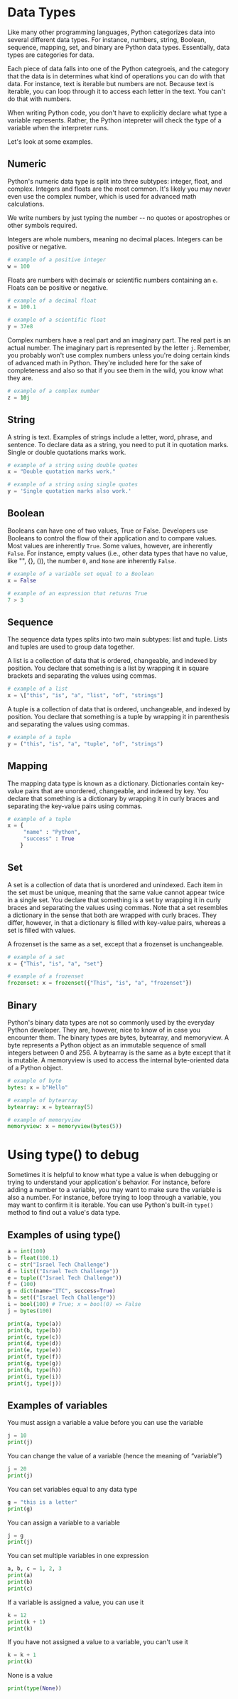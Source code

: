 # Data Types

Like many other programming languages, Python categorizes data into several different data types. For instance, numbers, string, Boolean, sequence, mapping, set, and binary are Python data types. Essentially, data types are categories for data. 

Each piece of data falls into one of the Python categroeis, and the category that the data is in determines what kind of operations you can do with that data. For instance, text is iterable but numbers are not. Because text is iterable, you can loop through it to access each letter in the text. You can't do that with numbers.

When writing Python code, you don't have to explicitly declare what type a variable represents. Rather, the Python intepreter will check the type of a variable when the interpreter runs.

Let's look at some examples.

## Numeric

Python's numeric data type is split into three subtypes: integer, float, and complex. Integers and floats are the most common. It's likely you may never even use the complex number, which is used for advanced math calculations.  

We write numbers by just typing the number -- no quotes or apostrophes or other symbols required.  

Integers are whole numbers, meaning no decimal places. Integers can be positive or negative.  
```python
# example of a positive integer
w = 100  
```

Floats are numbers with decimals or scientific numbers containing an `e`. Floats can be positive or negative.

```python
# example of a decimal float
x = 100.1  

# example of a scientific float
y = 37e8
```

Complex numbers have a real part and an imaginary part. The real part is an actual number. The imaginary part is represented by the letter `j`. Remember, you probably won't use complex numbers unless you're doing certain kinds of advanced math in Python. They're included here for the sake of completeness and also so that if you see them in the wild, you know what they are.

```python
# example of a complex number
z = 10j  
 ```
 
## String

A string is text. Examples of strings include a letter, word, phrase, and sentence. To declare data as a string, you need to put it in quotation marks. Single or double quotations marks work.

```python
# example of a string using double quotes
x = "Double quotation marks work."

# example of a string using single quotes
y = 'Single quotation marks also work.'  
```

## Boolean

Booleans can have one of two values, True or False. Developers use Booleans to control the flow of their application and to compare values. Most values are inherently `True`. Some values, however, are inherently `False`. For instance, empty values (i.e., other data types that have no value, like "", {}, ()), the number `0`, and `None` are inherently `False`.

```python
# example of a variable set equal to a Boolean
x = False

# example of an expression that returns True
7 > 3
```

## Sequence

The sequence data types splits into two main subtypes: list and tuple. Lists and tuples are used to group data together.

A list is a collection of data that is ordered, changeable, and indexed by position. You declare that something is a list by wrapping it in square brackets and separating the values using commas.

```python
# example of a list
x = \["this", "is", "a", "list", "of", "strings"]
```

A tuple is a collection of data that is ordered, unchangeable, and indexed by position. You declare that something is a tuple by wrapping it in parenthesis and separating the values using commas.

```python
# example of a tuple
y = ("this", "is", "a", "tuple", "of", "strings")  
```

## Mapping

The mapping data type is known as a dictionary. Dictionaries contain key-value pairs that are unordered, changeable, and indexed by key. You declare that something is a dictionary by wrapping it in curly braces and separating the key-value pairs using commas.

```python
# example of a tuple
x = {
     "name" : "Python", 
     "success" : True
    }  
```

## Set

A set is a collection of data that is unordered and unindexed. Each item in the set must be unique, meaning that the same value cannot appear twice in a single set. You declare that something is a set by wrapping it in curly braces and separating the values using commas. Note that a set resembles a dictionary in the sense that both are wrapped with curly braces. They differ, however, in that a dictionary is filled with key-value pairs, whereas a set is filled with values.

A frozenset is the same as a set, except that a frozenset is unchangeable.

```python
# example of a set
x = {"This", "is", "a", "set"}  

# example of a frozenset
frozenset: x = frozenset({"This", "is", "a", "frozenset"})
```

## Binary

Python's binary data types are not so commonly used by the everyday Python developer. They are, however, nice to know of in case you encounter them. The binary types are bytes, bytearray, and memoryview. A byte represents a Python object as an immutable sequence of small integers between 0 and 256. A bytearray is the same as a byte except that it is mutable. A memoryview is used to access the internal byte-oriented data of a Python object.

```python
# example of byte
bytes: x = b"Hello"

# example of bytearray
bytearray: x = bytearray(5)  

# example of memoryview
memoryview: x = memoryview(bytes(5))  
```

# Using type() to debug

Sometimes it is helpful to know what type a value is when debugging or trying to understand your application's behavior. For instance, before adding a number to a variable, you may want to make sure the variable is also a number. For instance, before trying to loop through a variable, you may want to confirm it is iterable. You can use Python's built-in `type()` method to find out a value's data type. 
 
## Examples of using type()  

```python
a = int(100)  
b = float(100.1)  
c = str("Israel Tech Challenge")  
d = list(("Israel Tech Challenge"))  
e = tuple(("Israel Tech Challenge"))  
f = (100)  
g = dict(name="ITC", success=True)  
h = set(("Israel Tech Challenge"))  
i = bool(100) # True; x = bool(0) => False  
j = bytes(100)  
```

```python
print(a, type(a))  
print(b, type(b))  
print(c, type(c))  
print(d, type(d))  
print(e, type(e))  
print(f, type(f))  
print(g, type(g))  
print(h, type(h))  
print(i, type(i))  
print(j, type(j))  
```

## Examples of variables

You must assign a variable a value before you can use the variable  
```python
j = 10  
print(j)
```


You can change the value of a variable (hence the meaning of “variable”)  
```python
j = 20    
print(j)  
```

You can set variables equal to any data type  
```python
g = "this is a letter"   
print(g)  
```

You can assign a variable to a variable  
```python
j = g    
print(j)
```


You can set multiple variables in one expression  
```python
a, b, c = 1, 2, 3    
print(a)  
print(b)  
print(c)  
```

If a variable is assigned a value, you can use it
```python
k = 12  
print(k + 1)  
print(k)  
```

If you have not assigned a value to a variable, you can't use it  
```python
k = k + 1  
print(k)  
```

None is a value  
```python
print(type(None))  
```





